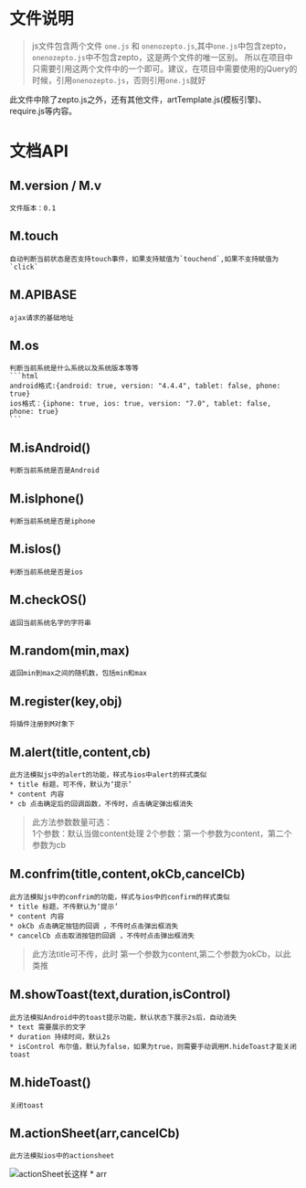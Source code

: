 # 文件说明
> js文件包含两个文件 `one.js` 和 `onenozepto.js`,其中`one.js`中包含zepto，`onenozepto.js`中不包含zepto，这是两个文件的唯一区别。
所以在项目中只需要引用这两个文件中的一个即可。建议，在项目中需要使用的jQuery的时候，引用`onenozepto.js`，否则引用`one.js`就好

此文件中除了zepto.js之外，还有其他文件，artTemplate.js(模板引擎)、require.js等内容。

# 文档API
## M.version / M.v
    文件版本：0.1
## M.touch
    自动判断当前状态是否支持touch事件，如果支持赋值为`touchend`,如果不支持赋值为`click`
## M.APIBASE
    ajax请求的基础地址
## M.os
    判断当前系统是什么系统以及系统版本等等
    ```html
    android格式:{android: true, version: "4.4.4", tablet: false, phone: true}
    ios格式：{iphone: true, ios: true, version: "7.0", tablet: false, phone: true}
    ```
## M.isAndroid()
    判断当前系统是否是Android
## M.isIphone()
    判断当前系统是否是iphone
## M.isIos()
    判断当前系统是否是ios
## M.checkOS()
    返回当前系统名字的字符串
## M.random(min,max)
    返回min到max之间的随机数，包括min和max
## M.register(key,obj)
    将插件注册到M对象下
## M.alert(title,content,cb)
    此方法模拟js中的alert的功能，样式与ios中alert的样式类似
    * title 标题，可不传，默认为‘提示’
    * content 内容
    * cb 点击确定后的回调函数，不传时，点击确定弹出框消失
> 此方法参数数量可选：<br>
1个参数：默认当做content处理
2个参数：第一个参数为content，第二个参数为cb

## M.confrim(title,content,okCb,cancelCb)
    此方法模拟js中的confrim的功能，样式与ios中的confirm的样式类似
    * title 标题，不传默认为‘提示’
    * content 内容
    * okCb 点击确定按钮的回调 ，不传时点击弹出框消失
    * cancelCb 点击取消按钮的回调 ，不传时点击弹出框消失
> 此方法title可不传，此时 第一个参数为content,第二个参数为okCb，以此类推

## M.showToast(text,duration,isControl)
    此方法模拟Android中的toast提示功能，默认状态下展示2s后，自动消失
    * text 需要展示的文字
    * duration 持续时间，默认2s
    * isControl 布尔值，默认为false，如果为true，则需要手动调用M.hideToast才能关闭toast
## M.hideToast()
    关闭toast
## M.actionSheet(arr,cancelCb)
    此方法模拟ios中的actionsheet

![actionSheet长这样](http://image.baidu.com/search/detail?ct=503316480&z=0&ipn=d&word=actionsheet&step_word=&pn=31&spn=0&di=7503544760&pi=&rn=1&tn=baiduimagedetail&is=0%2C0&istype=0&ie=utf-8&oe=utf-8&in=&cl=2&lm=-1&st=undefined&cs=2673508320%2C804144218&os=317200336%2C438899745&adpicid=0&ln=1290&fr=&fmq=1441008973299_R&ic=undefined&s=undefined&se=&sme=&tab=0&width=&height=&face=undefined&ist=&jit=&cg=&bdtype=11&objurl=http%3A%2F%2Fupload-images.jianshu.io%2Fupload_images%2F73313-8197973ec42f1f92.png%3FimageMogr2%2Fauto-orient%2Fstrip%7CimageView2%2F2&fromurl=ippr_z2C%24qAzdH3FAzdH3Fooo_z%26e3Bp7tv55s_z%26e3Bv54AzdH3Fw6ptvsjfAzdH3FVFR0njE&gsm=0)
    * arr
